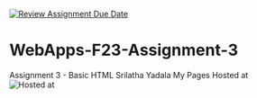 [![Review Assignment Due Date](https://classroom.github.com/assets/deadline-readme-button-24ddc0f5d75046c5622901739e7c5dd533143b0c8e959d652212380cedb1ea36.svg)](https://classroom.github.com/a/q2-Q7VCy)
# WebApps-F23-Assignment-3
Assignment 3 - Basic HTML
Srilatha Yadala
My Pages Hosted at ![Hosted at](https://44-563-webapps-f23.github.io/44563-webapps-f23-assignment3-s566646/)